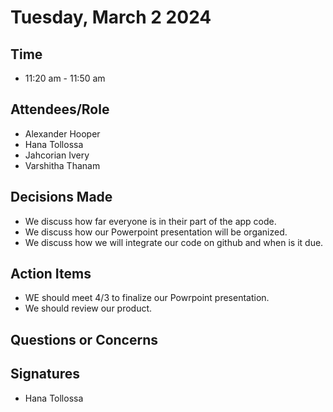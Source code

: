 # Tuesday, March 2 2024
## Time
- 11:20 am - 11:50 am
## Attendees/Role
- Alexander Hooper
- Hana Tollossa
- Jahcorian Ivery
- Varshitha Thanam
## Decisions Made
- We discuss how far everyone is in their part of the app code.
- We discuss how our Powerpoint presentation will be organized.
- We discuss how we will integrate our code on github and when is it due.
## Action Items
- WE should meet 4/3 to finalize our Powrpoint presentation.
- We should review our product.
## Questions or Concerns

## Signatures  
- Hana Tollossa


